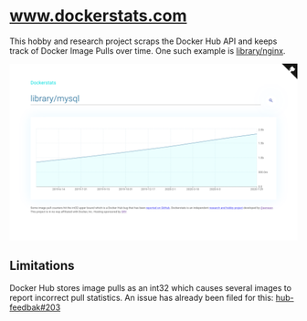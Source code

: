 # www.dockerstats.com

This hobby and research project scraps the Docker Hub API and keeps track of Docker Image Pulls over time. One such example is
[library/nginx](https://www.dockerstats.com/hubs/docker/library/nginx).

![Dockerstats website screenshot](.github/banner.png)

## Limitations

Docker Hub stores image pulls as an int32 which causes several images to report incorrect pull statistics.
An issue has already been filed for this: [hub-feedbak#203](https://github.com/docker/hub-feedback/issues/2003)
